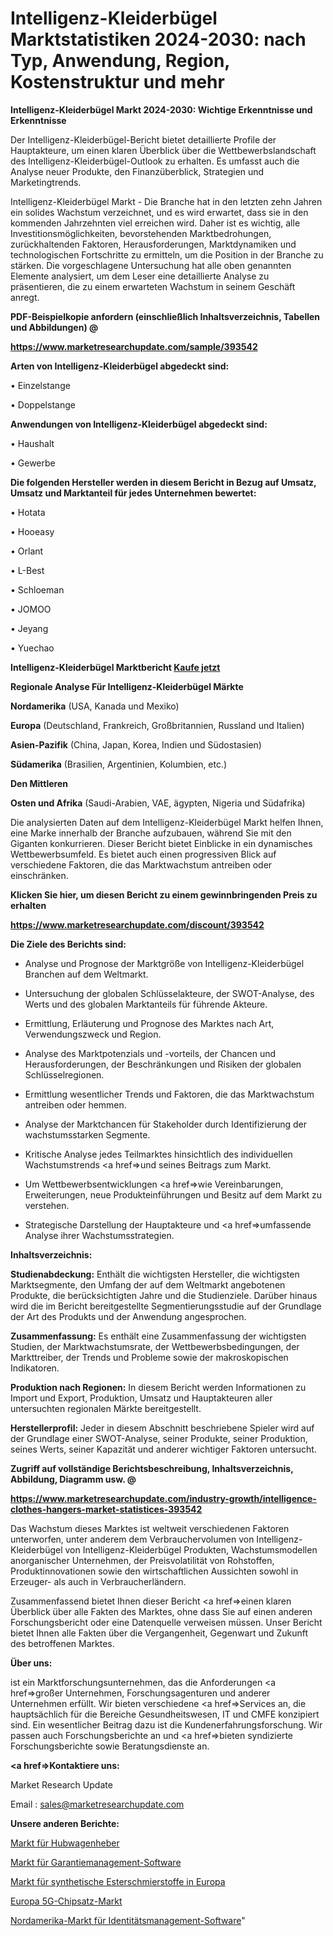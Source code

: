 # Intelligenz-Kleiderbügel Marktstatistiken 2024-2030: nach Typ, Anwendung, Region, Kostenstruktur und mehr

<strong>Intelligenz-Kleiderbügel Markt 2024-2030: Wichtige Erkenntnisse und Erkenntnisse</strong>

Der Intelligenz-Kleiderbügel-Bericht bietet detaillierte Profile der Hauptakteure, um einen klaren Überblick über die Wettbewerbslandschaft des Intelligenz-Kleiderbügel-Outlook zu erhalten. Es umfasst auch die Analyse neuer Produkte, den Finanzüberblick, Strategien und Marketingtrends.

Intelligenz-Kleiderbügel Markt - Die Branche hat in den letzten zehn Jahren ein solides Wachstum verzeichnet, und es wird erwartet, dass sie in den kommenden Jahrzehnten viel erreichen wird. Daher ist es wichtig, alle Investitionsmöglichkeiten, bevorstehenden Marktbedrohungen, zurückhaltenden Faktoren, Herausforderungen, Marktdynamiken und technologischen Fortschritte zu ermitteln, um die Position in der Branche zu stärken. Die vorgeschlagene Untersuchung hat alle oben genannten Elemente analysiert, um dem Leser eine detaillierte Analyse zu präsentieren, die zu einem erwarteten Wachstum in seinem Geschäft anregt.



<strong><b>PDF-Beispielkopie anfordern (einschließlich Inhaltsverzeichnis, Tabellen und Abbildungen) @ </b></strong>

<strong><a href=https://www.marketresearchupdate.com/sample/393542>

<strong>https://www.marketresearchupdate.com/sample/393542</u></a></strong></strong>



<strong>Arten von Intelligenz-Kleiderbügel abgedeckt sind:</strong>

• Einzelstange

• Doppelstange



<strong>Anwendungen von Intelligenz-Kleiderbügel abgedeckt sind:</strong>

• Haushalt

• Gewerbe



<strong>Die folgenden Hersteller werden in diesem Bericht in Bezug auf Umsatz, Umsatz und Marktanteil für jedes Unternehmen bewertet:</strong>

• Hotata

• Hooeasy

• Orlant

• L-Best

• Schloeman

• JOMOO

• Jeyang

• Yuechao



<strong>Intelligenz-Kleiderbügel Marktbericht <a href=https://www.marketresearchupdate.com/buynow/393542>Kaufe jetzt</a></strong>



<strong>Regionale Analyse Für Intelligenz-Kleiderbügel Märkte</strong>



<strong>Nordamerika</strong> (USA, Kanada und Mexiko)



<strong>Europa</strong> (Deutschland, Frankreich, Großbritannien, Russland und Italien)



<strong>Asien-Pazifik</strong> (China, Japan, Korea, Indien und Südostasien)



<strong>Südamerika</strong> (Brasilien, Argentinien, Kolumbien, etc.)



<strong>Den Mittleren</strong> 

<strong>Osten und Afrika</strong> (Saudi-Arabien, VAE, ägypten, Nigeria und Südafrika)

Die analysierten Daten auf dem Intelligenz-Kleiderbügel Markt helfen Ihnen, eine Marke innerhalb der Branche aufzubauen, während Sie mit den Giganten konkurrieren. Dieser Bericht bietet Einblicke in ein dynamisches Wettbewerbsumfeld. Es bietet auch einen progressiven Blick auf verschiedene Faktoren, die das Marktwachstum antreiben oder einschränken.



<strong>Klicken Sie hier, um diesen Bericht zu einem gewinnbringenden Preis zu erhalten
</strong>

<strong><a href=https://www.marketresearchupdate.com/discount/393542>https://www.marketresearchupdate.com/discount/393542</b></u></strong></a>



<strong>Die Ziele des Berichts sind:</strong>

- Analyse und Prognose der Marktgröße von Intelligenz-Kleiderbügel Branchen auf dem Weltmarkt.

- Untersuchung der globalen Schlüsselakteure, der SWOT-Analyse, des Werts und des globalen Marktanteils für führende Akteure.

- Ermittlung, Erläuterung und Prognose des Marktes nach Art, Verwendungszweck und Region.

- Analyse des Marktpotenzials und -vorteils, der Chancen und Herausforderungen, der Beschränkungen und Risiken der globalen Schlüsselregionen.

- Ermittlung wesentlicher Trends und Faktoren, die das Marktwachstum antreiben oder hemmen.

- Analyse der Marktchancen für Stakeholder durch Identifizierung der wachstumsstarken Segmente.

- Kritische Analyse jedes Teilmarktes hinsichtlich des individuellen Wachstumstrends <a href=>und</a> seines Beitrags zum Markt.

- Um Wettbewerbsentwicklungen <a href=>wie</a> Vereinbarungen, Erweiterungen, neue Produkteinführungen und Besitz auf dem Markt zu verstehen.

- Strategische Darstellung der Hauptakteure und <a href=>umfas</a>sende Analyse ihrer Wachstumsstrategien.



<strong>Inhaltsverzeichnis:</strong>



<strong>Studienabdeckung:</strong> Enthält die wichtigsten Hersteller, die wichtigsten Marktsegmente, den Umfang der auf dem Weltmarkt angebotenen Produkte, die berücksichtigten Jahre und die Studienziele. Darüber hinaus wird die im Bericht bereitgestellte Segmentierungsstudie auf der Grundlage der Art des Produkts und der Anwendung angesprochen.



<strong>Zusammenfassung:</strong> Es enthält eine Zusammenfassung der wichtigsten Studien, der Marktwachstumsrate, der Wettbewerbsbedingungen, der Markttreiber, der Trends und Probleme sowie der makroskopischen Indikatoren.



<strong>Produktion nach Regionen:</strong> In diesem Bericht werden Informationen zu Import und Export, Produktion, Umsatz und Hauptakteuren aller untersuchten regionalen Märkte bereitgestellt.



<strong>Herstellerprofil:</strong> Jeder in diesem Abschnitt beschriebene Spieler wird auf der Grundlage einer SWOT-Analyse, seiner Produkte, seiner Produktion, seines Werts, seiner Kapazität und anderer wichtiger Faktoren untersucht.



<strong><b>Zugriff auf vollständige Berichtsbeschreibung, Inhaltsverzeichnis, Abbildung, Diagramm usw. @ </b></strong>

<strong><a href=https://www.marketresearchupdate.com/industry-growth/intelligence-clothes-hangers-market-statistices-393542>https://www.marketresearchupdate.com/industry-growth/intelligence-clothes-hangers-market-statistices-393542</a></strong>

Das Wachstum dieses Marktes ist weltweit verschiedenen Faktoren unterworfen, unter anderem dem Verbrauchervolumen von Intelligenz-Kleiderbügel von Intelligenz-Kleiderbügel Produkten, Wachstumsmodellen anorganischer Unternehmen, der Preisvolatilität von Rohstoffen, Produktinnovationen sowie den wirtschaftlichen Aussichten sowohl in Erzeuger- als auch in Verbraucherländern.

Zusammenfassend bietet Ihnen dieser Bericht <a href=>einen</a> klaren Überblick über alle Fakten des Marktes, ohne dass Sie auf einen anderen Forschungsbericht oder eine Datenquelle verweisen müssen. Unser Bericht bietet Ihnen alle Fakten über die Vergangenheit, Gegenwart und Zukunft des betroffenen Marktes.



<strong>Über uns:</strong>

 ist ein Marktforschungsunternehmen, das die Anforderungen <a href=>großer</a> Unternehmen, Forschungsagenturen und anderer Unternehmen erfüllt. Wir bieten verschiedene <a href=>Services</a> an, die hauptsächlich für die Bereiche Gesundheitswesen, IT und CMFE konzipiert sind. Ein wesentlicher Beitrag dazu ist die Kundenerfahrungsforschung. Wir passen auch Forschungsberichte an und <a href=>bieten</a> syndizierte Forschungsberichte sowie Beratungsdienste an.



<strong><a href=>Kontaktiere uns:</a></strong>

Market Research Update

Email : sales@marketresearchupdate.com



<strong>Unsere anderen Berichte:</strong>

<a href=https://www.linkedin.com/pulse/pallet-truck-jack-market-size-share-trend-2023-2029-market-360-news>Markt für Hubwagenheber</a>

<a href=https://www.linkedin.com/pulse/warranty-management-software-market-outlooks-2023-size>Markt für Garantiemanagement-Software</a>

<a href=https://www.linkedin.com/pulse/europe-synthetic-ester-lubricants-market-size-upcoming>Markt für synthetische Esterschmierstoffe in Europa</a>

<a href=https://www.linkedin.com/pulse/europe-5g-chipset-market-size-growth-set-surge>Europa 5G-Chipsatz-Markt</a>

<a href=https://www.linkedin.com/pulse/north-america-identity-management-software-market>Nordamerika-Markt für Identitätsmanagement-Software</a>"
